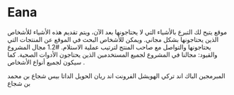 
# Eana
موقع يتيح لك  التبرع بالأشياء التي لا يحتاجونها بعد الآن، ويتم تقديم هذه الأشياء للأشخاص الذين يحتاجونها بشكل مجاني. ويمكن للأشخاص البحث في الموقع عن المنتجات التي يحتاجونها والتواصل مع صاحب المنتج لترتيب عملية الاستلام.
#1.2 مجال المشروع والقيود:
مجالنا في المشروع لجميع المستخدمين الذين يحتاجون الأدوات الصحية. كما سيكون لجميع أنواع الأشخاص .


المبرمجين
الباك اند تركي الهويشل
الفرونت اند ريان الحويل
الداتا بيس شجاع بن محمد بن شجاع
